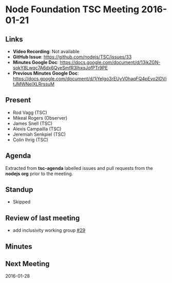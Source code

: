 # Node Foundation TSC Meeting 2016-01-21

## Links

* **Video Recording**: Not available
* **GitHub Issue**: https://github.com/nodejs/TSC/issues/33
* **Minutes Google Doc**: <https://docs.google.com/document/d/13ikZGN-sokY8Lwqc7A6dx6QyeSmfR3lhxqJofPTr9PE>
* **Previous Minutes Google Doc**: https://docs.google.com/document/d/1jYeIgo3rEUyV0haqFQ4pEvo2lDVitJMWNeIXLRrssuM

## Present

* Rod Vagg (TSC)
* Mikeal Rogers (Observer)
* James Snell (TSC)
* Alexis Campailla (TSC)
* Jeremiah Senkpiel (TSC)
* Colin Ihrig (TSC)

## Agenda

Extracted from **tsc-agenda** labelled issues and pull requests from the **nodejs org** prior to the meeting.

## Standup

* Skipped

## Review of last meeting

* add inclusivity working group [#29](https://github.com/nodejs/TSC/pull/29)

## Minutes

## Next Meeting

2016-01-28
